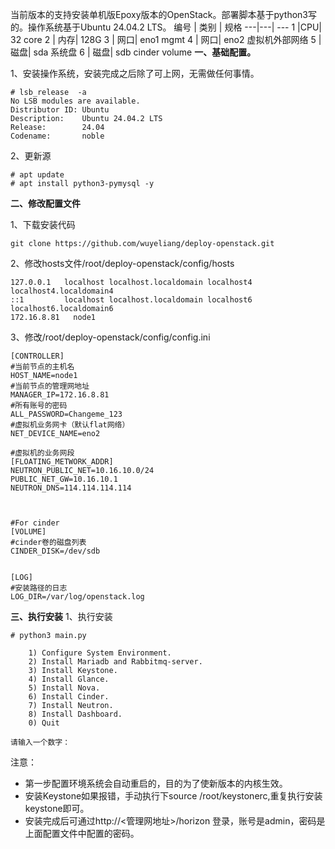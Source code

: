 当前版本的支持安装单机版Epoxy版本的OpenStack。部署脚本基于python3写的。操作系统基于Ubuntu 24.04.2 LTS。
编号 | 类别 | 规格
---|---| ---
1 |CPU| 32 core
2 | 内存| 128G
3 | 网口| eno1 mgmt
4 | 网口| eno2 虚拟机外部网络
5 | 磁盘| sda 系统盘
6 | 磁盘| sdb cinder volume
**一、基础配置。**

1、安装操作系统，安装完成之后除了可上网，无需做任何事情。
```
# lsb_release  -a
No LSB modules are available.
Distributor ID: Ubuntu
Description:    Ubuntu 24.04.2 LTS
Release:        24.04
Codename:       noble
```
2、更新源
```
# apt update
# apt install python3-pymysql -y
```

**二、修改配置文件**

1、下载安装代码

```
git clone https://github.com/wuyeliang/deploy-openstack.git
```


2、修改hosts文件/root/deploy-openstack/config/hosts
```
127.0.0.1   localhost localhost.localdomain localhost4 localhost4.localdomain4
::1         localhost localhost.localdomain localhost6 localhost6.localdomain6
172.16.8.81   node1
```

3、修改/root/deploy-openstack/config/config.ini
```
[CONTROLLER]
#当前节点的主机名
HOST_NAME=node1
#当前节点的管理网地址
MANAGER_IP=172.16.8.81
#所有账号的密码
ALL_PASSWORD=Changeme_123
#虚拟机业务网卡（默认flat网络）
NET_DEVICE_NAME=eno2

#虚拟机的业务网段
[FLOATING_METWORK_ADDR]
NEUTRON_PUBLIC_NET=10.16.10.0/24
PUBLIC_NET_GW=10.16.10.1
NEUTRON_DNS=114.114.114.114



#For cinder
[VOLUME]
#cinder卷的磁盘列表
CINDER_DISK=/dev/sdb


[LOG]
#安装路径的日志
LOG_DIR=/var/log/openstack.log
```

**三、执行安装**
1、执行安装
```
# python3 main.py 

    1) Configure System Environment.
    2) Install Mariadb and Rabbitmq-server.
    3) Install Keystone.
    4) Install Glance.
    5) Install Nova.
    6) Install Cinder.
    7) Install Neutron.
    8) Install Dashboard.
    0) Quit
        
请输入一个数字：
```
注意：
- 第一步配置环境系统会自动重启的，目的为了使新版本的内核生效。
- 安装Keystone如果报错，手动执行下source /root/keystonerc,重复执行安装keystone即可。
- 安装完成后可通过http://<管理网地址>/horizon 登录，账号是admin，密码是上面配置文件中配置的密码。
